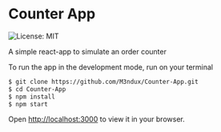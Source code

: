# Counter App

![License: MIT](https://img.shields.io/badge/Language-Javascript-green.svg)

A simple react-app to simulate an order counter

To run the app in the development mode, run on your terminal

```bash
$ git clone https://github.com/M3ndux/Counter-App.git
$ cd Counter-App
$ npm install
$ npm start
```

Open [http://localhost:3000](http://localhost:3000) to view it in your browser.
